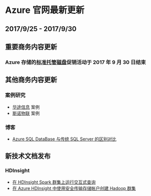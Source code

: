 <properties
	pageTitle="Azure 官网本周更新 | Azure"
    description="Azure 官网本周更新"
    services=""
    documentationCenter=""
    authors=""
    manager=""
    editor=""
    tags=""/>

<tags ms.service="weekly-updates" ms.date="" wacn.date="" wacn.lang="cn"/>

# Azure 官网最新更新
## 2017/9/25 - 2017/9/30

## 重要商务内容更新
### Azure 存储的<a id="weekly-updates-9-26_pricing-storage" href="/pricing/details/storage/">标准托管磁盘</a>促销活动于 2017 年 9 月 30 日结束

## 其他商务内容更新
### 案例研究
<ul>
<li><a href="/partnerancasestudy/case-studies/huatugz/" id="weekly-updates-9-25_casestudy-huatugz">华途信息</a> 案例</li>
<li><a href="/partnerancasestudy/case-studies/sino/" id="weekly-updates-9-25_casestudy-sino">斯诺物联</a> 案例</li>
</ul>

### 博客
<ul>
<li><a href="/blog/2017/09/26/AzureSQLDataBasevstraditionalSQLServer" id="weekly-updates-9-25_blog-AzureSQLDataBasevstraditionalSQLServer">Azure SQL DataBase 与传统 SQL Server 的区别对比</a></li>
</ul>

## 新技术文档发布
### HDInsight
<ul>
<li><a id="weekly-updates-9-26_docs-hdinsight-apache-spark-load-data-run-query" href="//docs.azure.cn/zh-cn/hdinsight/hdinsight-apache-spark-load-data-run-query">在 HDInsight Spark 群集上运行交互式查询</a></li>
<li><a id="weekly-updates-9-26_docs-hdinsight-hadoop-create-linux-clusters-with-secure-transfer-storage" href="//docs.azure.cn/zh-cn/hdinsight/hdinsight-hadoop-create-linux-clusters-with-secure-transfer-storage">在 Azure HDInsight 中使用安全传输存储帐户创建 Hadoop 群集</a></li>
</ul>